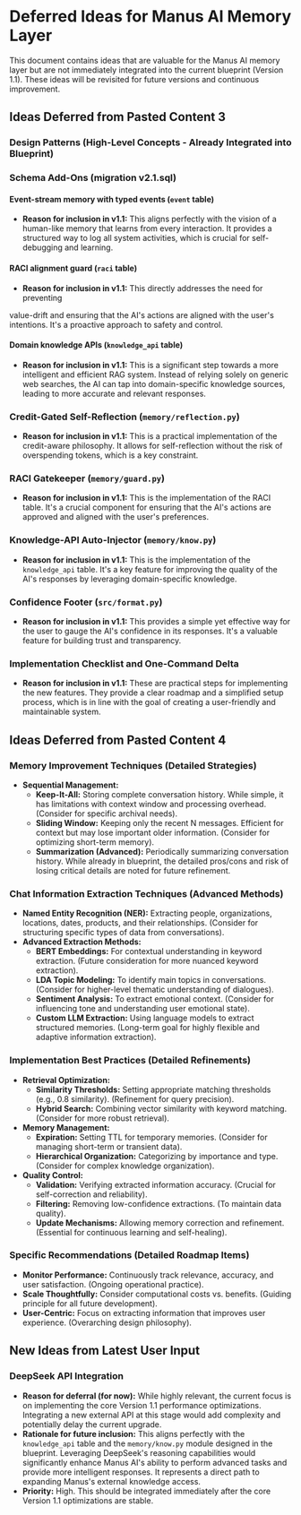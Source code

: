 # Deferred Ideas for Manus AI Memory Layer

This document contains ideas that are valuable for the Manus AI memory layer but are not immediately integrated into the current blueprint (Version 1.1). These ideas will be revisited for future versions and continuous improvement.

## Ideas Deferred from Pasted Content 3

### Design Patterns (High-Level Concepts - Already Integrated into Blueprint)

### Schema Add-Ons (migration v2.1.sql)

#### Event-stream memory with typed events (`event` table)
- **Reason for inclusion in v1.1:** This aligns perfectly with the vision of a human-like memory that learns from every interaction. It provides a structured way to log all system activities, which is crucial for self-debugging and learning.

#### RACI alignment guard (`raci` table)
- **Reason for inclusion in v1.1:** This directly addresses the need for preventing 


value-drift and ensuring that the AI's actions are aligned with the user's intentions. It's a proactive approach to safety and control.

#### Domain knowledge APIs (`knowledge_api` table)
- **Reason for inclusion in v1.1:** This is a significant step towards a more intelligent and efficient RAG system. Instead of relying solely on generic web searches, the AI can tap into domain-specific knowledge sources, leading to more accurate and relevant responses.

### Credit-Gated Self-Reflection (`memory/reflection.py`)
- **Reason for inclusion in v1.1:** This is a practical implementation of the credit-aware philosophy. It allows for self-reflection without the risk of overspending tokens, which is a key constraint.

### RACI Gatekeeper (`memory/guard.py`)
- **Reason for inclusion in v1.1:** This is the implementation of the RACI table. It's a crucial component for ensuring that the AI's actions are approved and aligned with the user's preferences.

### Knowledge-API Auto-Injector (`memory/know.py`)
- **Reason for inclusion in v1.1:** This is the implementation of the `knowledge_api` table. It's a key feature for improving the quality of the AI's responses by leveraging domain-specific knowledge.

### Confidence Footer (`src/format.py`)
- **Reason for inclusion in v1.1:** This provides a simple yet effective way for the user to gauge the AI's confidence in its responses. It's a valuable feature for building trust and transparency.

### Implementation Checklist and One-Command Delta
- **Reason for inclusion in v1.1:** These are practical steps for implementing the new features. They provide a clear roadmap and a simplified setup process, which is in line with the goal of creating a user-friendly and maintainable system.




## Ideas Deferred from Pasted Content 4

### Memory Improvement Techniques (Detailed Strategies)
- **Sequential Management:**
    - **Keep-It-All:** Storing complete conversation history. While simple, it has limitations with context window and processing overhead. (Consider for specific archival needs).
    - **Sliding Window:** Keeping only the recent N messages. Efficient for context but may lose important older information. (Consider for optimizing short-term memory).
    - **Summarization (Advanced):** Periodically summarizing conversation history. While already in blueprint, the detailed pros/cons and risk of losing critical details are noted for future refinement.

### Chat Information Extraction Techniques (Advanced Methods)
- **Named Entity Recognition (NER):** Extracting people, organizations, locations, dates, products, and their relationships. (Consider for structuring specific types of data from conversations).
- **Advanced Extraction Methods:**
    - **BERT Embeddings:** For contextual understanding in keyword extraction. (Future consideration for more nuanced keyword extraction).
    - **LDA Topic Modeling:** To identify main topics in conversations. (Consider for higher-level thematic understanding of dialogues).
    - **Sentiment Analysis:** To extract emotional context. (Consider for influencing tone and understanding user emotional state).
    - **Custom LLM Extraction:** Using language models to extract structured memories. (Long-term goal for highly flexible and adaptive information extraction).

### Implementation Best Practices (Detailed Refinements)
- **Retrieval Optimization:**
    - **Similarity Thresholds:** Setting appropriate matching thresholds (e.g., 0.8 similarity). (Refinement for query precision).
    - **Hybrid Search:** Combining vector similarity with keyword matching. (Consider for more robust retrieval).
- **Memory Management:**
    - **Expiration:** Setting TTL for temporary memories. (Consider for managing short-term or transient data).
    - **Hierarchical Organization:** Categorizing by importance and type. (Consider for complex knowledge organization).
- **Quality Control:**
    - **Validation:** Verifying extracted information accuracy. (Crucial for self-correction and reliability).
    - **Filtering:** Removing low-confidence extractions. (To maintain data quality).
    - **Update Mechanisms:** Allowing memory correction and refinement. (Essential for continuous learning and self-healing).

### Specific Recommendations (Detailed Roadmap Items)
- **Monitor Performance:** Continuously track relevance, accuracy, and user satisfaction. (Ongoing operational practice).
- **Scale Thoughtfully:** Consider computational costs vs. benefits. (Guiding principle for all future development).
- **User-Centric:** Focus on extracting information that improves user experience. (Overarching design philosophy).




## New Ideas from Latest User Input

### DeepSeek API Integration
- **Reason for deferral (for now):** While highly relevant, the current focus is on implementing the core Version 1.1 performance optimizations. Integrating a new external API at this stage would add complexity and potentially delay the current upgrade.
- **Rationale for future inclusion:** This aligns perfectly with the `knowledge_api` table and the `memory/know.py` module designed in the blueprint. Leveraging DeepSeek's reasoning capabilities would significantly enhance Manus AI's ability to perform advanced tasks and provide more intelligent responses. It represents a direct path to expanding Manus's external knowledge access.
- **Priority:** High. This should be integrated immediately after the core Version 1.1 optimizations are stable.


